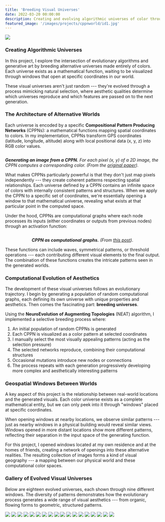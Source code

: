 ```yaml
---
title: 'Breeding Visual Universes'
date: 2022-03-20 00:00:00
description: Creating and evolving algorithmic universes of color through computational evolution.
featured_image: '/images/projects/cppnworld/id1.jpg'
---
```


![](/images/projects/cppnworld/id1.jpg)

### Creating Algorithmic Universes

In this project, I explore the intersection of evolutionary algorithms and generative art by breeding alternative universes made entirely of colors. Each universe exists as a mathematical function, waiting to be visualized through windows that open at specific coordinates in our world.

These visual universes aren't just random --- they're evolved through a process mimicking natural selection, where aesthetic qualities determine which universes reproduce and which features are passed on to the next generation.

### The Architecture of Alternative Worlds

Each universe is encoded by a specific **Compositional Pattern Producing Networks** (CPPNs): a mathematical functions mapping spatial coordinates to colors. In my implementation, CPPNs transform GPS coordinates (latitude, longitude, altitude) along with local positional data (x, y, z) into RGB color values.

<img class="small-image" src="/images/projects/cppnworld/cppn2.png" alt=""/>
<p class="legend">
<i><b>Generating an image from a CPPN.</b> For each pixel (x, y) of a 2D image, the CPPN computes a corresponding color. (From the <a href="http://eplex.cs.ucf.edu/papers/stanley_gpem07.pdf" target="_blank" rel="noopener noreferrer">original paper</a>).</i></p>

What makes CPPNs particularly powerful is that they don't just map pixels independently --- they create coherent patterns respecting spatial relationships. Each universe defined by a CPPN contains an infinite space of colors with internally consistent patterns and structures. When we apply the CPPN to a specific set of coordinates, we're essentially opening a window to that mathematical universe, revealing what exists at that particular point in the computed space.

Under the hood, CPPNs are computational graphs where each node processes its inputs (either coordinates or outputs from previous nodes) through an activation function:

<img class="smaller-image" src="/images/projects/cppnworld/cppn.png" alt=""/>
<center>
<p class="legend">
<i><b>CPPN as computational graphs.</b> (From <a href="https://towardsdatascience.com/understanding-compositional-pattern-producing-networks-810f6bef1b88" target="_blank" rel="noopener noreferrer">this post</a>).
</i></p></center>


These functions can include waves, symmetrical patterns, or threshold operations --- each contributing different visual elements to the final output. The combination of these functions creates the intricate patterns seen in the generated worlds.

### Computational Evolution of Aesthetics

The development of these visual universes follows an evolutionary trajectory. I begin by generating a population of random computational graphs, each defining its own universe with unique properties and aesthetics. Then comes the fascinating part: **breeding universes**.

Using the **NeuroEvolution of Augmenting Topologies** (NEAT) algorithm, I implemented a selective breeding process where:

1. An initial population of random CPPNs is generated
2. Each CPPN is visualized as a color pattern at selected coordinates
3. I manually select the most visually appealing patterns (acting as the selection pressure)
4. The selected networks reproduce, combining their computational structures
5. Occasional mutations introduce new nodes or connections
6. The process repeats with each generation progressively developing more complex and aesthetically interesting patterns


### Geospatial Windows Between Worlds

A key aspect of this project is the relationship between real-world locations and the generated visuals. Each color universe exists as a complete mathematical entity, but we can only peek into it through "windows" placed at specific coordinates.

When opening windows at nearby locations, we observe similar patterns --- just as nearby windows in a physical building would reveal similar views. Windows opened in more distant locations show more different patterns, reflecting their separation in the input space of the generating function.

For this project, I opened windows located at my own residence and at the homes of friends, creating a network of openings into these alternative realities. The resulting collection of images forms a kind of visual geography --- a mapping between our physical world and these computational color spaces.

### Gallery of Evolved Visual Universes

Below are eighteen evolved universes, each shown through nine different windows. The diversity of patterns demonstrates how the evolutionary process generates a wide range of visual aesthetics --- from organic, flowing forms to geometric, structured patterns.

<div class="gallery" data-columns="3">
    <img loading="lazy" src="/images/projects/cppnworld/id2.jpg">
    <img loading="lazy" src="/images/projects/cppnworld/id3.jpg">
    <img loading="lazy" src="/images/projects/cppnworld/id4.jpg">
    <img loading="lazy" src="/images/projects/cppnworld/id5.jpg">
    <img loading="lazy" src="/images/projects/cppnworld/id6.jpg">
    <img loading="lazy" src="/images/projects/cppnworld/id7.jpg">
    <img loading="lazy" src="/images/projects/cppnworld/id8.jpg">
    <img loading="lazy" src="/images/projects/cppnworld/id9.jpg">
    <img loading="lazy" src="/images/projects/cppnworld/id10.jpg">
    <img loading="lazy" src="/images/projects/cppnworld/id11.jpg">
    <img loading="lazy" src="/images/projects/cppnworld/id12.jpg">
    <img loading="lazy" src="/images/projects/cppnworld/id13.jpg">
    <img loading="lazy" src="/images/projects/cppnworld/id14.jpg">
    <img loading="lazy" src="/images/projects/cppnworld/id15.jpg">
    <img loading="lazy" src="/images/projects/cppnworld/id16.jpg">
    <img loading="lazy" src="/images/projects/cppnworld/id17.jpg">
    <img loading="lazy" src="/images/projects/cppnworld/id18.jpg">
    <img loading="lazy" src="/images/projects/cppnworld/id19.jpg">
</div>

